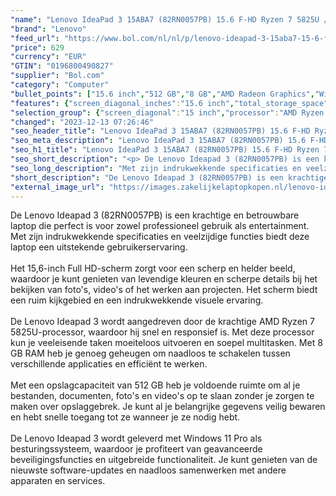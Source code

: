 ```yaml
---
"name": "Lenovo IdeaPad 3 15ABA7 (82RN0057PB) 15.6 F-HD Ryzen 7 5825U / 8GB / 512GB / Windows 11 Pro"
"brand": "Lenovo"
"feed_url": "https://www.bol.com/nl/nl/p/lenovo-ideapad-3-15aba7-15-6-f-hd-ryzen-7-5825u-8gb-512gb-windows-11-pro/9300000151147180"
"price": 629
"currency": "EUR"
"GTIN": "0196800490827"
"supplier": "Bol.com"
"category": "Computer"
"bullet_points": ["15.6 inch","512 GB","8 GB","AMD Radeon Graphics","Windows"]
"features": {"screen_diagonal_inches":"15.6 inch","total_storage_space":"512 GB","memory_size":"8 GB","graphics_card":"AMD Radeon Graphics","operating_system":"Windows"}
"selection_group": {"screen_diagonal":"15 inch","processor":"AMD Ryzen 7","changed_price_past_3_days":false,"product_family":"Ideapad"}
"changed": "2023-12-13 07:26:46"
"seo_header_title": "Lenovo IdeaPad 3 15ABA7 (82RN0057PB) 15.6 F-HD Ryzen 7 5825U / 8GB / 512GB / Windows 11 Pro"
"seo_meta_description": "Lenovo IdeaPad 3 15ABA7 (82RN0057PB) 15.6 F-HD Ryzen 7 5825U / 8GB / 512GB / Windows 11 Pro"
"seo_h1_title": "Lenovo IdeaPad 3 15ABA7 (82RN0057PB) 15.6 F-HD Ryzen 7 5825U / 8GB / 512GB / Windows 11 Pro"
"seo_short_description": "<p> De Lenovo Ideapad 3 (82RN0057PB) is een krachtige en betrouwbare laptop die perfect is voor zowel professioneel gebruik als entertainment."
"seo_long_description": "Met zijn indrukwekkende specificaties en veelzijdige functies biedt deze laptop een uitstekende gebruikerservaring. <br /><br />Het 15,6-inch Full HD-scherm zorgt voor een scherp en helder beeld, waardoor je kunt genieten van levendige kleuren en scherpe details bij het bekijken van foto's, video's of het werken aan projecten. Het scherm biedt een ruim kijkgebied en een indrukwekkende visuele ervaring. <br /><br />De Lenovo Ideapad 3 wordt aangedreven door de krachtige AMD Ryzen 7 5825U-processor, waardoor hij snel en responsief is. Met deze processor kun je veeleisende taken moeiteloos uitvoeren en soepel multitasken. Met 8 GB RAM heb je genoeg geheugen om naadloos te schakelen tussen verschillende applicaties en efficiënt te werken. <br /><br />Met een opslagcapaciteit van 512 GB heb je voldoende ruimte om al je bestanden, documenten, foto's en video's op te slaan zonder je zorgen te maken over opslaggebrek. Je kunt al je belangrijke gegevens veilig bewaren en hebt snelle toegang tot ze wanneer je ze nodig hebt. <br /><br />De Lenovo Ideapad 3 wordt geleverd met Windows 11 Pro als besturingssysteem, waardoor je profiteert van geavanceerde beveiligingsfuncties en uitgebreide functionaliteit. Je kunt genieten van de nieuwste software-updates en naadloos samenwerken met andere apparaten en services.  </p>"
"short_description": "De Lenovo Ideapad 3 (82RN0057PB) is een krachtige en betrouwbare laptop die perfect is voor zowel professioneel gebruik als entertainment. Met zijn indrukwekkende specificaties en veelzijdige functies biedt deze laptop een uitstekende gebruikerservaring. Het 15,6-inch Full HD-scherm zorgt voor een scherp en helder beeld, waardoor je kunt genieten van levendige kleuren en scherpe details bij het bekijken van foto's, video's of het werken aan projecten. Het scherm biedt een ruim kijkgebied en een indrukwekkende visuele ervaring. De Lenovo Ideapad 3 wordt aangedreven door de krachtige AMD Ryzen 7 5825U-processor, waardoor hij snel en responsief is. Met deze processor kun je veeleisende taken moeiteloos uitvoeren en soepel multitasken. Met 8 GB RAM heb je genoeg geheugen om naadloos te schakelen tussen verschillende applicaties en efficiënt te werken. Met een opslagcapaciteit van 512 GB heb je voldoende ruimte om al je bestanden, documenten, foto's en video's op te slaan zonder je zorgen te maken over opslaggebrek. Je kunt al je belangrijke gegevens veilig bewaren en hebt snelle toegang tot ze wanneer je ze nodig hebt. De Lenovo Ideapad 3 wordt geleverd met Windows 11 Pro als besturingssysteem, waardoor je profiteert van geavanceerde beveiligingsfuncties en uitgebreide functionaliteit. Je kunt genieten van de nieuwste software-updates en naadloos samenwerken met andere apparaten en services."
"external_image_url": "https://images.zakelijkelaptopkopen.nl/lenovo-ideapad-3-15aba7-15-6-f-hd-ryzen-7-5825u-8gb-512gb-windows-11-pro.webp"
---
```


<p> De Lenovo Ideapad 3 (82RN0057PB) is een krachtige en betrouwbare laptop die perfect is voor zowel professioneel gebruik als entertainment. Met zijn indrukwekkende specificaties en veelzijdige functies biedt deze laptop een uitstekende gebruikerservaring.<br /><br />Het 15,6-inch Full HD-scherm zorgt voor een scherp en helder beeld, waardoor je kunt genieten van levendige kleuren en scherpe details bij het bekijken van foto's, video's of het werken aan projecten. Het scherm biedt een ruim kijkgebied en een indrukwekkende visuele ervaring.<br /><br />De Lenovo Ideapad 3 wordt aangedreven door de krachtige AMD Ryzen 7 5825U-processor, waardoor hij snel en responsief is. Met deze processor kun je veeleisende taken moeiteloos uitvoeren en soepel multitasken. Met 8 GB RAM heb je genoeg geheugen om naadloos te schakelen tussen verschillende applicaties en efficiënt te werken.<br /><br />Met een opslagcapaciteit van 512 GB heb je voldoende ruimte om al je bestanden, documenten, foto's en video's op te slaan zonder je zorgen te maken over opslaggebrek. Je kunt al je belangrijke gegevens veilig bewaren en hebt snelle toegang tot ze wanneer je ze nodig hebt.<br /><br />De Lenovo Ideapad 3 wordt geleverd met Windows 11 Pro als besturingssysteem, waardoor je profiteert van geavanceerde beveiligingsfuncties en uitgebreide functionaliteit. Je kunt genieten van de nieuwste software-updates en naadloos samenwerken met andere apparaten en services.  </p>